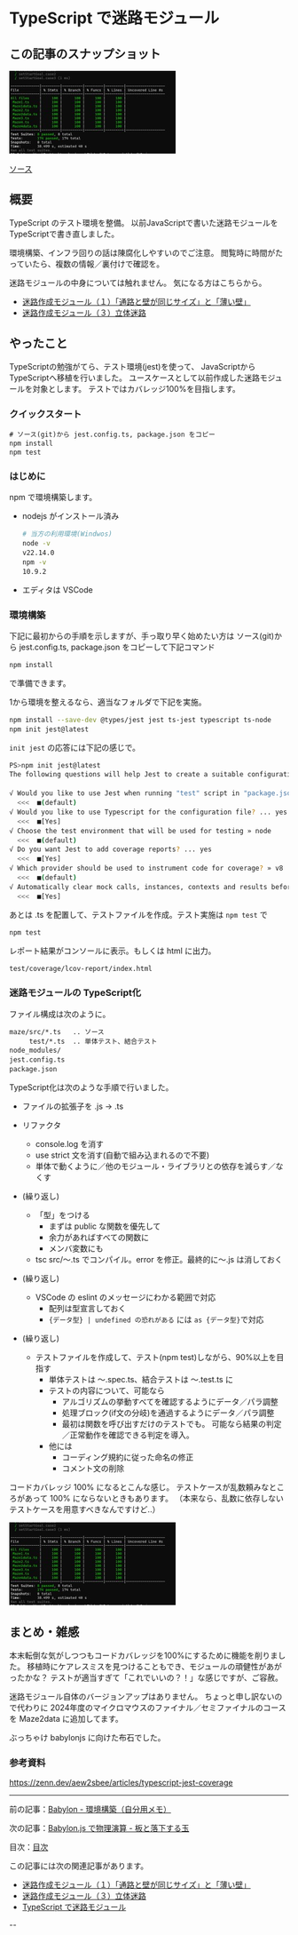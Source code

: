 # TypeScript で迷路モジュール

## この記事のスナップショット

![](056/pic/056_ss_00.jpg)

[ソース](056/)

## 概要

TypeScript のテスト環境を整備。
以前JavaScriptで書いた迷路モジュールをTypeScriptで書き直しました。

環境構築、インフラ回りの話は陳腐化しやすいのでご注意。
閲覧時に時間がたっていたら、複数の情報／裏付けで確認を。

迷路モジュールの中身については触れません。
気になる方はこちらから。

- [迷路作成モジュール（１）「通路と壁が同じサイズ」と「薄い壁」](046.md)
- [迷路作成モジュール（３）立体迷路](050.md)


## やったこと

TypeScriptの勉強がてら、テスト環境(jest)を使って、
JavaScriptからTypeScriptへ移植を行いました。
ユースケースとして以前作成した迷路モジュールを対象とします。
テストではカバレッジ100%を目指します。

### クイックスタート

```
# ソース(git)から jest.config.ts, package.json をコピー
npm install
npm test
```

### はじめに

npm で環境構築します。

- nodejs がインストール済み

  ```sh
  # 当方の利用環境(Windwos)
  node -v
  v22.14.0
  npm -v
  10.9.2
  ```
- エディタは VSCode

### 環境構築

下記に最初からの手順を示しますが、手っ取り早く始めたい方は
ソース(git)から jest.config.ts, package.json をコピーして下記コマンド

```sh
npm install
```

で準備できます。

1から環境を整えるなら、適当なフォルダで下記を実施。

```sh
npm install --save-dev @types/jest jest ts-jest typescript ts-node
npm init jest@latest
```

`init jest` の応答には下記の感じで。

```sh
PS>npm init jest@latest
The following questions will help Jest to create a suitable configuration for your project

√ Would you like to use Jest when running "test" script in "package.json"? ... yes
  <<<  ■(default)
√ Would you like to use Typescript for the configuration file? ... yes
  <<<  ■[Yes]
√ Choose the test environment that will be used for testing » node
  <<<  ■(default)
√ Do you want Jest to add coverage reports? ... yes
  <<<  ■[Yes]
√ Which provider should be used to instrument code for coverage? » v8
  <<<  ■(default)
√ Automatically clear mock calls, instances, contexts and results before every test? ... yes
  <<<  ■[Yes] 
```

あとは .ts を配置して、テストファイルを作成。テスト実施は `npm test` で

```sh
npm test
```

レポート結果がコンソールに表示。もしくは html に出力。

```sh
test/coverage/lcov-report/index.html
```

### 迷路モジュールの TypeScript化

ファイル構成は次のように。

```sh
maze/src/*.ts   .. ソース
     test/*.ts  .. 単体テスト、結合テスト
node_modules/
jest.config.ts
package.json
```

TypeScript化は次のような手順で行いました。

- ファイルの拡張子を .js -> .ts
- リファクタ
  - console.log を消す
  - use strict 文を消す(自動で組み込まれるので不要)
  - 単体で動くように／他のモジュール・ライブラリとの依存を減らす／なくす

- (繰り返し)
  - 「型」をつける
    - まずは public な関数を優先して
    - 余力があればすべての関数に
    - メンバ変数にも
  - tsc src/～.ts でコンパイル。error を修正。最終的に～.js は消しておく

- (繰り返し)
  - VSCode の eslint のメッセージにわかる範囲で対応
    - 配列は型宣言しておく
    - `{データ型} | undefined の恐れがある` には `as {データ型}`で対応

- (繰り返し)
  - テストファイルを作成して、テスト(npm test)しながら、90%以上を目指す
    - 単体テストは ～.spec.ts、結合テストは ～.test.ts に
    - テストの内容について、可能なら
      - アルゴリズムの挙動すべてを確認するようにデータ／パラ調整
      - 処理ブロック(if文の分岐)を通過するようにデータ／パラ調整
      - 最初は関数を呼び出すだけのテストでも。
        可能なら結果の判定／正常動作を確認できる判定を導入。
    - 他には
        - コーディング規約に従った命名の修正
        - コメント文の削除

コードカバレッジ 100% になるとこんな感じ。
テストケースが乱数頼みなところがあって 100% にならないときもあります。
（本来なら、乱数に依存しないテストケースを用意すべきなんですけど..）

![](056/pic/056_ss_00.jpg)

## まとめ・雑感

本末転倒な気がしつつもコードカバレッジを100%にするために機能を削りました。
移植時にケアレスミスを見つけることもでき、モジュールの頑健性があがったかな？
テストが適当すぎて「これでいいの？！」な感じですが、ご容赦。

迷路モジュール自体のバージョンアップはありません。
ちょっと申し訳ないので代わりに
2024年度のマイクロマウスのファイナル／セミファイナルのコースを Maze2data に追加してます。

ぶっちゃけ babylonjs に向けた布石でした。

### 参考資料

https://zenn.dev/aew2sbee/articles/typescript-jest-coverage


------------------------------------------------------------

前の記事：[Babylon - 環境構築（自分用メモ）](055.md)

次の記事：[Babylon.js で物理演算 - 板と落下する玉](057.md)


目次：[目次](000.md)

この記事には次の関連記事があります。

- [迷路作成モジュール（１）「通路と壁が同じサイズ」と「薄い壁」](046.md)
- [迷路作成モジュール（３）立体迷路](050.md)
- [TypeScript で迷路モジュール](056.md)

--